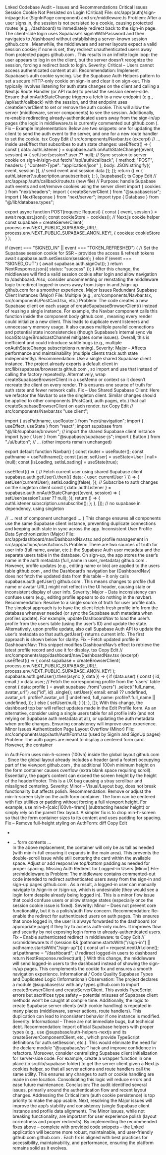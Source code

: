 Lnked Codebase Audit – Issues and Recommendations
Critical Issues
Session Cookie Not Persisted on Login (Critical)
File: src/app/(auth)/sign-in/page.tsx (SignInPage component) and src/middleware.ts
Problem: After a user signs in, the session is not persisted to a cookie, causing protected routes (e.g., /dashboard) to immediately redirect back to the sign-in page. The client-side login uses Supabase’s signInWithPassword and then navigates to /dashboard without establishing a server-known session
github.com
. Meanwhile, the middleware and server layouts expect a valid session cookie; if none is set, they redirect unauthenticated users away from protected pages
github.com
. This results in an infinite login loop: the user appears to log in on the client, but the server doesn’t recognize the session, forcing a redirect back to login.
Severity: Critical – Users cannot access authenticated content at all.
Recommendation: Implement Supabase’s auth cookie syncing. Use the Supabase Auth Helpers pattern to set a secure HTTP-only cookie on sign-in and clear it on sign-out. This typically involves listening for auth state changes on the client and calling a Next.js Route Handler (or API route) to persist the session server-side. Ensure that onAuthStateChange triggers a fetch to a new endpoint (e.g., /api/auth/callback) with the session, and that endpoint uses createServerClient to set or remove the auth cookie. This will allow the server (middleware, server components) to see the session. Additionally, re-enable redirecting already-authenticated users away from the sign-in/up pages (the logic in middleware.ts is currently commented out
github.com
). Fix – Example Implementation: Below are two snippets: one for updating the client to send the auth event to the server, and one for a new route handler to set the cookie.
tsx
Copy
Edit
// src/components/Navbar.tsx (excerpt)
// ... inside useEffect that subscribes to auth state changes:
useEffect(() => {
const { data: authListener } = supabase.auth.onAuthStateChange((event, session) => {
setUser(session?.user ?? null);
// Sync session to server cookie on sign-in/sign-out
fetch("/api/auth/callback", {
method: "POST",
headers: { "Content-Type": "application/json" },
body: JSON.stringify({ event, session }), // send event and session data
});
});
return () => {
authListener?.subscription.unsubscribe();
};
}, [supabase]);
ts
Copy
Edit
// src/app/api/auth/callback/route.ts (new file)
// Purpose: handle Supabase auth events and set/remove cookies using the server client
import { cookies } from "next/headers";
import { createServerClient } from "@supabase/ssr";
import { NextResponse } from "next/server";
import type { Database } from "@/lib/database.types";

export async function POST(request: Request) {
const { event, session } = await request.json();
const cookieStore = cookies(); // Next.js cookie helper
const supabase = createServerClient<Database>(
process.env.NEXT_PUBLIC_SUPABASE_URL!,
process.env.NEXT_PUBLIC_SUPABASE_ANON_KEY!,
{ cookies: cookieStore }
);

if (event === "SIGNED_IN" || event === "TOKEN_REFRESHED") {
// Set the Supabase session cookie for SSR – provides the access & refresh tokens
await supabase.auth.setSession(session);
} else if (event === "SIGNED_OUT") {
await supabase.auth.signOut();
}
return NextResponse.json({ status: "success" });
}
After this change, the middleware will find a valid session cookie after login and allow navigation to /dashboard. Also, consider uncommenting or reinstating the middleware logic to redirect logged-in users away from /sign-in and /sign-up
github.com
for a smoother experience.
Major Issues
Redundant Supabase Client Instances (Major)
File: Multiple (e.g., src/components/Navbar.tsx, src/components/PostCard.tsx, etc.)
Problem: The code creates a new Supabase client on each usage of createSupabaseBrowserClient() instead of reusing a single instance. For example, the Navbar component calls this function inside the component body
github.com
, meaning every render could initialize a new client. This leads to duplicate event listeners and unnecessary memory usage. It also causes multiple parallel connections and potential state inconsistencies (though Supabase’s internal sync via localStorage/BroadcastChannel mitigates some issues). Overall, this is inefficient and could introduce subtle bugs (e.g., multiple onAuthStateChange subscriptions running).
Severity: Major – Affects performance and maintainability (multiple clients track auth state independently).
Recommendation: Use a single shared Supabase client instance. The project already exports a default client in src/lib/supabase/browser.ts
github.com
, so import and use that instead of calling the factory repeatedly. Alternatively, wrap createSupabaseBrowserClient in a useMemo or context so it doesn’t recreate the client on every render. This ensures one source of truth for auth state and fewer network calls. Fix – Use Shared Supabase Client: Here we refactor the Navbar to use the singleton client. Similar changes should be applied to other components (PostCard, auth pages, etc.) that call createSupabaseBrowserClient on each render.
tsx
Copy
Edit
// src/components/Navbar.tsx
"use client";

import { usePathname, useRouter } from "next/navigation";
import { useEffect, useState } from "react";
import supabase from "@/lib/supabase/browser"; // import the shared Supabase client instance
import type { User } from "@supabase/supabase-js";
import { Button } from "./ui/button";
// ... (other imports remain unchanged)

export default function Navbar() {
const router = useRouter();
const pathname = usePathname();
const [user, setUser] = useState<User | null>(null);
const [isLoading, setIsLoading] = useState(true);

useEffect(() => {
// Fetch current user using shared Supabase client
supabase.auth.getUser().then(({ data: { user: currentUser } }) => {
setUser(currentUser);
setIsLoading(false);
});
// Subscribe to auth changes on the singleton client
const { data: authListener } = supabase.auth.onAuthStateChange((event, session) => {
setUser(session?.user ?? null);
});
return () => {
authListener.subscription.unsubscribe();
};
}, []); // no supabase in dependency, using singleton

// ... rest of component unchanged ...
}
This change ensures all components use the same Supabase client instance, preventing duplicate connections and keeping auth state in sync across the app.
Inconsistent User Profile Data Synchronization (Major)
File: src/app/dashboard/nav/DashboardNav.tsx and profile management in src/app/actions/userActions.ts
Problem: There are two sources of truth for user info (full name, avatar, etc.): the Supabase Auth user metadata and the separate users table in the database. On sign-up, the app stores the user’s name in the auth metadata (full_name in user_metadata)
github.com
. However, profile updates (e.g., editing name or bio) are applied to the users table
github.com
, and the Dashboard’s navigation bar (DashboardNav) does not fetch the updated data from this table – it only calls supabase.auth.getUser()
github.com
. This means changes to profile (full name or avatar URL) might not reflect in the UI header, causing stale or inconsistent display of user info.
Severity: Major – Data inconsistency can confuse users (e.g., editing profile appears to do nothing in the navbar).
Recommendation: Resolve to a single source of truth for user profile data. The simplest approach is to have the client fetch fresh profile info from the database whenever needed (or sync the Supabase auth metadata when profiles update). For example, update DashboardNav to load the user’s profile from the users table (using the user’s ID) and update the state. Alternatively, upon profile update, also call Supabase Auth API to update the user’s metadata so that auth.getUser() returns current info. The first approach is shown below for clarity. Fix – Fetch updated profile in DashboardNav: This snippet modifies DashboardNav’s effect to retrieve the latest profile record and use it for display.
tsx
Copy
Edit
// src/components/app/dashboard/nav/DashboardNav.tsx (excerpt)
useEffect(() => {
const supabase = createBrowserClient(
process.env.NEXT_PUBLIC_SUPABASE_URL!,
process.env.NEXT_PUBLIC_SUPABASE_ANON_KEY!
);
supabase.auth.getUser().then(async ({ data }) => {
if (data.user) {
const { id, email } = data.user;
// Fetch the corresponding profile from the 'users' table
const { data: profile } = await supabase
.from("users")
.select("full_name, avatar_url")
.eq("id", id)
.single();
setUser({
email: email ?? undefined,
avatar_url: profile?.avatar_url || undefined,
full_name: profile?.full_name || undefined,
});
} else {
setUser(null);
}
});
}, []);
With this change, the dashboard top bar will reflect updates made in the Edit Profile form. As an alternative, consider using a single users table for all profile info (and not relying on Supabase auth metadata at all), or updating the auth metadata when profile changes. Ensuring consistency will improve user experience.
Minor Issues
Authentication Page Layout Overflow (Minor)
File: src/components/app/auth/AuthForm.tsx (used by SignIn and SignUp pages)
Problem: The auth pages are meant to display a centered form card. However, the container <div> in AuthForm uses min-h-screen (100vh) inside the global layout
github.com
. Since the global layout already includes a header (and a footer) occupying part of the viewport
github.com
, the additional 100vh minimum height on the form container causes overflow (extra blank space requiring scroll). Essentially, the page’s content can exceed the screen height by the height of the header/footer. This is a UX bug causing a stray scrollbar and misaligned centering.
Severity: Minor – Visual/Layout bug, does not break functionality but affects polish.
Recommendation: Remove or adjust the min-h-screen style on the auth form container. The form can be centered with flex utilities or padding without forcing a full viewport height. For example, use min-h-[calc(100vh-4rem)] (subtracting header height) or simply rely on the parent flex layout. A simpler fix is to drop min-h-screen so that the form container sizes to its content and uses padding for spacing. Fix – Remove full-height styling on AuthForm:
diff
Copy
Edit

- <div className="flex items-center justify-center min-h-screen bg-muted/40 p-4 md:p-6">

* <div className="flex items-center justify-center p-4 md:p-6 bg-muted/40 min-h-full">
      <Card className="w-full max-w-sm">
        ... form contents ...
      </Card>
  </div>
  In the above replacement, the container will only be as tall as needed (with min-h-full ensuring it expands in the main area). This prevents the double-scroll issue while still centering the card within the available space. Adjust or add responsive top/bottom padding as needed for proper spacing.
  Missing Auth Redirect for Logged-in Users (Minor)
  File: src/middleware.ts
  Problem: The middleware contains commented-out code intended to redirect authenticated users away from the sign-in and sign-up pages
  github.com
  . As a result, a logged-in user can manually navigate to /sign-in or /sign-up, which is undesirable (they would see a login form despite already being logged in). This is a minor flow issue that could confuse users or allow strange states (especially once the session cookie issue is fixed).
  Severity: Minor – Does not prevent core functionality, but it is a polish/auth flow concern.
  Recommendation: Re-enable the redirect for authenticated users on auth pages. This ensures that once logged in, the user is always forwarded to the dashboard (or appropriate page) if they try to access auth-only routes. It improves flow and security by not exposing login forms to already-authenticated users. Fix – Enable authenticated redirect in middleware:
  ts
  Copy
  Edit
  // src/middleware.ts
  if (session && (pathname.startsWith("/sign-in") || pathname.startsWith("/sign-up"))) {
    const url = request.nextUrl.clone();
    url.pathname = "/dashboard";  // redirect logged-in users to dashboard
    return NextResponse.redirect(url);
  }
  With this change, the middleware will send logged-in users to the dashboard instead of showing the sign-in/up pages. This complements the cookie fix and ensures a smooth navigation experience.
  Informational / Code Quality
  Supabase Types and Duplicated Logic (Informational)
  Observation: The project declares a module @supabase/ssr with any types
  github.com
   to import createBrowserClient and createServerClient. This avoids TypeScript errors but sacrifices type safety – potential misuses of Supabase client methods won’t be caught at compile time. Additionally, the logic to create Supabase server clients (with cookie handling) is repeated in many places (middleware, server actions, route handlers). This duplication can lead to inconsistent behavior if one instance is modified.
  Severity: Informational – These are not immediate bugs, but technical debt.
  Recommendation: Import official Supabase helpers with proper types (e.g., use @supabase/auth-helpers-nextjs and its createServerComponentClient, etc., which provide TypeScript definitions for auth.setSession, etc.). This would eliminate the need for the declare module "@supabase/ssr" hack and improve confidence in refactors. Moreover, consider centralizing Supabase client initialization for server-side code. For example, create a wrapper function in one place (in src/lib/supabase folder) to get the server client given a Next.js cookies helper, so that all server actions and route handlers call the same utility. This ensures any changes to auth or cookie handling are made in one location. Consolidating this logic will reduce errors and ease future maintenance.
  Conclusion: The audit identified several issues, primarily around the authentication flow and recent layout changes. Addressing the Critical item (auth cookie persistence) is top priority to make the app usable. Next, resolving the Major issues will improve the app’s stability and consistency (single Supabase client instance and profile data alignment). The Minor issues, while not breaking functionality, are important for user experience polish (layout correctness and proper redirects). By implementing the recommended fixes above – complete with provided code snippets – the Lnked application will become more robust, maintainable, and user-friendly
  github.com
  github.com
  . Each fix is aligned with best practices for accessibility, maintainability, and performance, ensuring the platform remains solid as it evolves.
